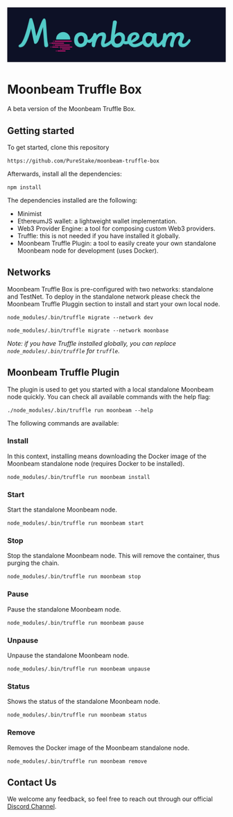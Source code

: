 # ![Moonbeam](box-img-sm.png)

# Moonbeam Truffle Box

A beta version of the Moonbeam Truffle Box. 


## Getting started

To get started, clone this repository

```
https://github.com/PureStake/moonbeam-truffle-box
```

Afterwards, install all the dependencies:

```
npm install
```
The dependencies installed are the following:

-  Minimist  
-  EthereumJS wallet: a lightweight wallet implementation.
-  Web3 Provider Engine: a tool for composing custom Web3 providers.
-  Truffle: this is not needed if you have installed it globally.
-  Moonbeam Truffle Plugin: a tool to easily create your own standalone Moonbeam node for development (uses Docker).

## Networks

Moonbeam Truffle Box is pre-configured with two networks: standalone and TestNet. To deploy in the standalone network please check the Moonbeam Truffle Pluggin section to install and start your own local node.

```
node_modules/.bin/truffle migrate --network dev
```

```
node_modules/.bin/truffle migrate --network moonbase
```

_Note: if you have Truffle installed globally, you can replace `node_modules/.bin/truffle` for `truffle`._

## Moonbeam Truffle Plugin

The plugin is used to get you started with a local standalone Moonbeam node quickly. You can check all available commands with the help flag:

```
./node_modules/.bin/truffle run moonbeam --help
```

The following commands are available:

### Install
In this context, installing means downloading the Docker image of the Moonbeam standalone node (requires Docker to be installed).

```
node_modules/.bin/truffle run moonbeam install
```

### Start
Start the standalone Moonbeam node.

```
node_modules/.bin/truffle run moonbeam start
```

### Stop
Stop the standalone Moonbeam node. This will remove the container, thus purging the chain.

```
node_modules/.bin/truffle run moonbeam stop
```

### Pause
Pause the standalone Moonbeam node.

```
node_modules/.bin/truffle run moonbeam pause
```

### Unpause
Unpause the standalone Moonbeam node.

```
node_modules/.bin/truffle run moonbeam unpause
```

### Status
Shows the status of the standalone Moonbeam node.

```
node_modules/.bin/truffle run moonbeam status
```

### Remove
Removes the Docker image of the Moonbeam standalone node.

```
node_modules/.bin/truffle run moonbeam remove
```

## Contact Us
We welcome any feedback, so feel free to reach out through our official [Discord Channel](https://discord.gg/PfpUATX).

